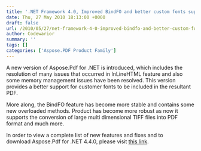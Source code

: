 ```yaml
---
title: '.NET Framework 4.0, Improved BindFO and better custom fonts supports'
date: Thu, 27 May 2010 18:13:00 +0000
draft: false
url: /2010/05/27/net-framework-4-0-improved-bindfo-and-better-custom-fonts-supports/
author: Codewarior
summary: ''
tags: []
categories: ['Aspose.PDF Product Family']
---
```


A new version of Aspose.Pdf for .NET is introduced, which includes the resolution of many issues that occurred in InLineHTML feature and also some memory management issues have been resolved. This version provides a better support for customer fonts to be included in the resultant PDF.

More along, the BindFO feature has become more stable and contains some new overloaded methods. Product has become more robust as now it supports the conversion of large multi dimensional TIFF files into PDF format and much more.

In order to view a complete list of new features and fixes and to download Aspose.Pdf for .NET 4.4.0, please visit [this link][1].




[1]: http://www.aspose.com/community/files/51/.net-components/aspose.pdf-for-.net/entry240400.aspx




